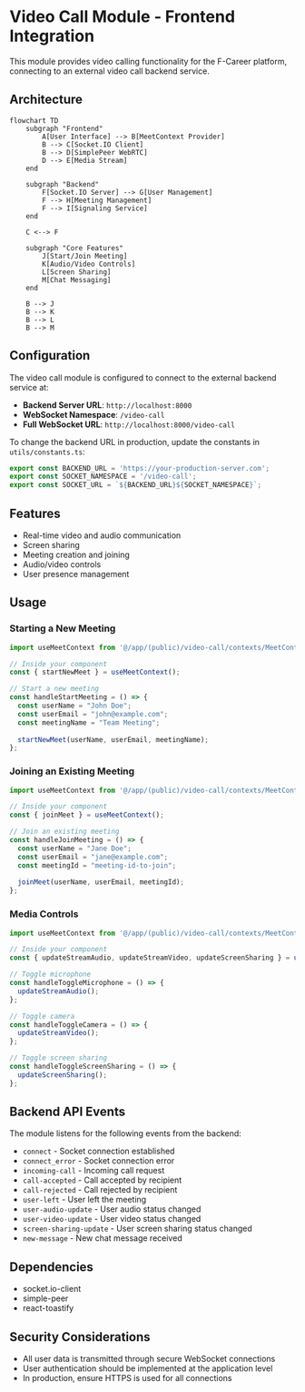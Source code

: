 # Video Call Module - Frontend Integration

This module provides video calling functionality for the F-Career platform, connecting to an external video call backend service.

## Architecture

```mermaid
flowchart TD
    subgraph "Frontend"
        A[User Interface] --> B[MeetContext Provider]
        B --> C[Socket.IO Client]
        B --> D[SimplePeer WebRTC]
        D --> E[Media Stream]
    end
    
    subgraph "Backend"
        F[Socket.IO Server] --> G[User Management]
        F --> H[Meeting Management]
        F --> I[Signaling Service]
    end
    
    C <--> F
    
    subgraph "Core Features"
        J[Start/Join Meeting]
        K[Audio/Video Controls]
        L[Screen Sharing]
        M[Chat Messaging]
    end
    
    B --> J
    B --> K
    B --> L
    B --> M
```

## Configuration

The video call module is configured to connect to the external backend service at:
- **Backend Server URL**: `http://localhost:8000`
- **WebSocket Namespace**: `/video-call`
- **Full WebSocket URL**: `http://localhost:8000/video-call`

To change the backend URL in production, update the constants in `utils/constants.ts`:

```typescript
export const BACKEND_URL = 'https://your-production-server.com';
export const SOCKET_NAMESPACE = '/video-call';
export const SOCKET_URL = `${BACKEND_URL}${SOCKET_NAMESPACE}`;
```

## Features

- Real-time video and audio communication
- Screen sharing
- Meeting creation and joining
- Audio/video controls
- User presence management

## Usage

### Starting a New Meeting

```typescript
import useMeetContext from '@/app/(public)/video-call/contexts/MeetContext';

// Inside your component
const { startNewMeet } = useMeetContext();

// Start a new meeting
const handleStartMeeting = () => {
  const userName = "John Doe";
  const userEmail = "john@example.com";
  const meetingName = "Team Meeting";
  
  startNewMeet(userName, userEmail, meetingName);
};
```

### Joining an Existing Meeting

```typescript
import useMeetContext from '@/app/(public)/video-call/contexts/MeetContext';

// Inside your component
const { joinMeet } = useMeetContext();

// Join an existing meeting
const handleJoinMeeting = () => {
  const userName = "Jane Doe";
  const userEmail = "jane@example.com";
  const meetingId = "meeting-id-to-join";
  
  joinMeet(userName, userEmail, meetingId);
};
```

### Media Controls

```typescript
import useMeetContext from '@/app/(public)/video-call/contexts/MeetContext';

// Inside your component
const { updateStreamAudio, updateStreamVideo, updateScreenSharing } = useMeetContext();

// Toggle microphone
const handleToggleMicrophone = () => {
  updateStreamAudio();
};

// Toggle camera
const handleToggleCamera = () => {
  updateStreamVideo();
};

// Toggle screen sharing
const handleToggleScreenSharing = () => {
  updateScreenSharing();
};
```

## Backend API Events

The module listens for the following events from the backend:

- `connect` - Socket connection established
- `connect_error` - Socket connection error
- `incoming-call` - Incoming call request
- `call-accepted` - Call accepted by recipient
- `call-rejected` - Call rejected by recipient
- `user-left` - User left the meeting
- `user-audio-update` - User audio status changed
- `user-video-update` - User video status changed
- `screen-sharing-update` - User screen sharing status changed
- `new-message` - New chat message received

## Dependencies

- socket.io-client
- simple-peer
- react-toastify

## Security Considerations

- All user data is transmitted through secure WebSocket connections
- User authentication should be implemented at the application level
- In production, ensure HTTPS is used for all connections 